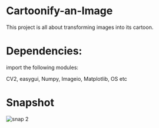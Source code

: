# Cartoonify-an-Image
This project is all about transforming images into its cartoon.

# Dependencies:

import the following modules:

CV2, easygui, Numpy, Imageio, Matplotlib, OS etc

# Snapshot


![snap 2](https://user-images.githubusercontent.com/59720758/119908415-269d0880-bf70-11eb-8f5e-ed0d1bc2086c.jpg)
